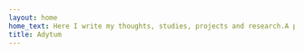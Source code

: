 ```yaml
---
layout: home
home_text: Here I write my thoughts, studies, projects and research.A place for comfort and contemplation.
title: Adytum
---
```

